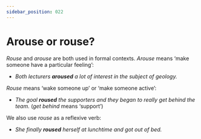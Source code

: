 ```yaml
---
sidebar_position: 022
---
```


# Arouse or rouse?

*Rouse* and *arouse* are both used in formal contexts. *Arouse* means ‘make someone have a particular feeling’:

- *Both lecturers **aroused** a lot of interest in the subject of geology.*

*Rouse* means ‘wake someone up’ or ‘make someone active’:

- *The goal **roused** the supporters and they began to really get behind the team.* (*get behind* means ‘support’)

We also use *rouse* as a reflexive verb:

- *She finally **roused** herself at lunchtime and got out of bed.*
